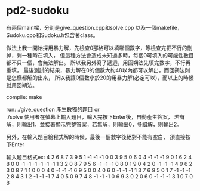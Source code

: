 # pd2-sudoku
有兩個main檔，分別是give_question.cpp和solve.cpp
以及一個makefile，
Sudoku.cpp和Sudoku.h包含著class。

做法上我一開始採用暴力解，先檢查0那格可以填哪個數字，等檢查完把不行的刪掉，剩一種時在填入，
但這種方法會造成未知過多時，每個0可填入的可能性數目都不只一個，會無法解出。
所以我另外寫了遞迴，用回朔法先填完數字，不行再重填，
最後測試的結果，暴力解在0的個數大約48以內都可以解出，而回朔法則是怎樣都解的出來，
所以我讓0個數小於20的用暴力解(必定可以)，而以上的時候就用回朔法。

compile:
make

run:
./give_question 產生數獨的題目
or  
./solve  使用者在螢幕上輸入題目，輸入完按下Enter後，自動產生答案，
若有解，則輸出1，並接著顯示完整答案，若無解，則輸出0，多組解，則輸出2。

另外，在輸入題目給程式解的時候，最後一個數字後絕對不能有空白，
須直接按下Enter

輸入題目格式ex:
4 2 6 8 7 3 9 5 1 -1 -1 -1
0 0 3 9 5 0 6 0 4 -1 -1 -1
9 0 1 6 2 4 8 0 0 -1 -1 -1
-1 -1 -1 1 3 2 0 8 7 9 5 6
-1 -1 -1 0 8 0 1 9 0 4 2 0
-1 -1 -1 4 9 6 2 3 0 8 7 1
1 0 0 0 4 0 -1 -1 -1 6 9 5
0 0 4 0 6 0 -1 -1 -1 1 3 7
6 9 5 0 1 7 -1 -1 -1 2 8 4
3 1 2 -1 -1 -1 7 4 0 5 0 9
7 4 8 -1 -1 -1 0 6 9 3 0 2
0 6 0 -1 -1 -1 3 1 0 7 0 8

